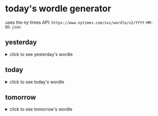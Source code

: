 # today's wordle generator

uses the ny times API: `https://www.nytimes.com/svc/wordle/v2/YYYY-MM-DD.json`

## yesterday

<details>
    <summary>click to see yesterday's wordle</summary>

    taboo

</details>

## today

<details>
    <summary>click to see today's wordle</summary>

    frond

</details>

## tomorrow

<details>
    <summary>click to see tomorrow's wordle</summary>

    serum

</details>
